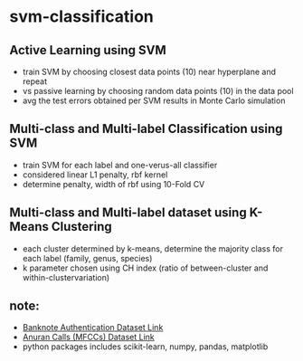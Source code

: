 # svm-classification

## Active Learning using SVM
* train SVM by choosing closest data points (10) near hyperplane and repeat
* vs passive learning by choosing random data points (10) in the data pool
* avg the test errors obtained per SVM results in Monte Carlo simulation

## Multi-class and Multi-label Classification using SVM
* train SVM for each label and one-verus-all classifier
* considered linear L1 penalty, rbf kernel
* determine penalty, width of rbf using 10-Fold CV

## Multi-class and Multi-label dataset using K-Means Clustering
* each cluster determined by k-means, determine the majority class for each label (family, genus, species)
* k parameter chosen using CH index (ratio of between-cluster and within-clustervariation)


## note:
* [Banknote Authentication Dataset Link](https://archive.ics.uci.edu/ml/datasets/banknote+authentication#)
* [Anuran Calls (MFCCs) Dataset Link](https://archive.ics.uci.edu/ml/datasets/Anuran+Calls+%28MFCCs%29#)
* python packages includes scikit-learn, numpy, pandas, matplotlib